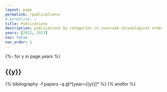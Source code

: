 ```yaml
---
layout: page
permalink: /publications/
# permalink: /
title: Publications
description: publications by categories in reversed chronological order. generated by jekyll-scholar.
years: [2022, 2021]
nav: false
nav_order: 1
---
```

<!-- _pages/publications.md -->
<div class="publications">

{%- for y in page.years %}
  <h2 class="year">{{y}}</h2>
  {% bibliography -f papers -q @*[year={{y}}]* %}
{% endfor %}

</div>
